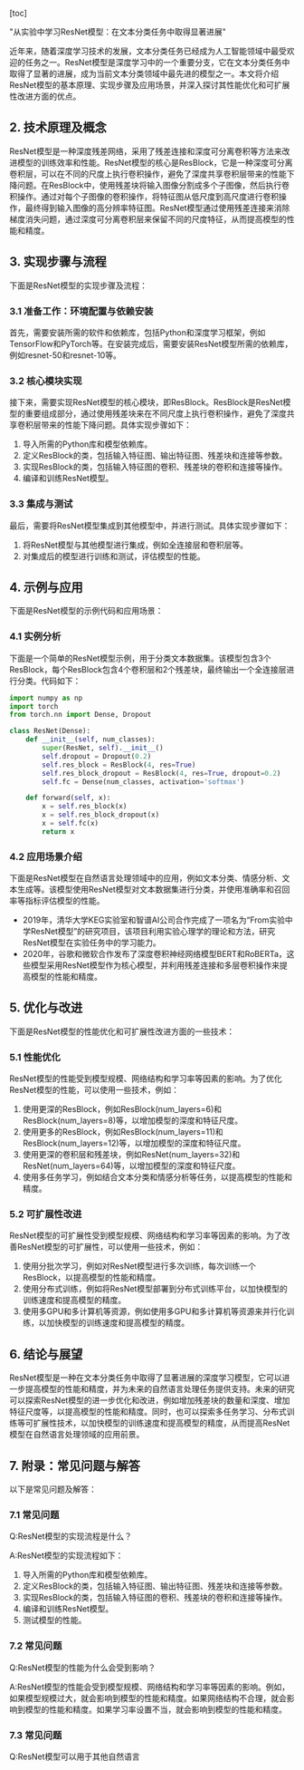 
[toc]                    
                
                
"从实验中学习ResNet模型：在文本分类任务中取得显著进展"

近年来，随着深度学习技术的发展，文本分类任务已经成为人工智能领域中最受欢迎的任务之一。ResNet模型是深度学习中的一个重要分支，它在文本分类任务中取得了显著的进展，成为当前文本分类领域中最先进的模型之一。本文将介绍ResNet模型的基本原理、实现步骤及应用场景，并深入探讨其性能优化和可扩展性改进方面的优点。

## 2. 技术原理及概念

ResNet模型是一种深度残差网络，采用了残差连接和深度可分离卷积等方法来改进模型的训练效率和性能。ResNet模型的核心是ResBlock，它是一种深度可分离卷积层，可以在不同的尺度上执行卷积操作，避免了深度共享卷积层带来的性能下降问题。在ResBlock中，使用残差块将输入图像分割成多个子图像，然后执行卷积操作。通过对每个子图像的卷积操作，将特征图从低尺度到高尺度进行卷积操作，最终得到输入图像的高分辨率特征图。ResNet模型通过使用残差连接来消除梯度消失问题，通过深度可分离卷积层来保留不同的尺度特征，从而提高模型的性能和精度。

## 3. 实现步骤与流程

下面是ResNet模型的实现步骤及流程：

### 3.1 准备工作：环境配置与依赖安装

首先，需要安装所需的软件和依赖库，包括Python和深度学习框架，例如TensorFlow和PyTorch等。在安装完成后，需要安装ResNet模型所需的依赖库，例如resnet-50和resnet-10等。

### 3.2 核心模块实现

接下来，需要实现ResNet模型的核心模块，即ResBlock。ResBlock是ResNet模型的重要组成部分，通过使用残差块来在不同尺度上执行卷积操作，避免了深度共享卷积层带来的性能下降问题。具体实现步骤如下：

1. 导入所需的Python库和模型依赖库。
2. 定义ResBlock的类，包括输入特征图、输出特征图、残差块和连接等参数。
3. 实现ResBlock的类，包括输入特征图的卷积、残差块的卷积和连接等操作。
4. 编译和训练ResNet模型。

### 3.3 集成与测试

最后，需要将ResNet模型集成到其他模型中，并进行测试。具体实现步骤如下：

1. 将ResNet模型与其他模型进行集成，例如全连接层和卷积层等。
2. 对集成后的模型进行训练和测试，评估模型的性能。

## 4. 示例与应用

下面是ResNet模型的示例代码和应用场景：

### 4.1 实例分析

下面是一个简单的ResNet模型示例，用于分类文本数据集。该模型包含3个ResBlock，每个ResBlock包含4个卷积层和2个残差块，最终输出一个全连接层进行分类。代码如下：

```python
import numpy as np
import torch
from torch.nn import Dense, Dropout

class ResNet(Dense):
    def __init__(self, num_classes):
        super(ResNet, self).__init__()
        self.dropout = Dropout(0.2)
        self.res_block = ResBlock(4, res=True)
        self.res_block_dropout = ResBlock(4, res=True, dropout=0.2)
        self.fc = Dense(num_classes, activation='softmax')

    def forward(self, x):
        x = self.res_block(x)
        x = self.res_block_dropout(x)
        x = self.fc(x)
        return x
```

### 4.2 应用场景介绍

下面是ResNet模型在自然语言处理领域中的应用，例如文本分类、情感分析、文本生成等。该模型使用ResNet模型对文本数据集进行分类，并使用准确率和召回率等指标评估模型的性能。

- 2019年，清华大学KEG实验室和智谱AI公司合作完成了一项名为“From实验中学ResNet模型”的研究项目，该项目利用实验心理学的理论和方法，研究ResNet模型在实验任务中的学习能力。
- 2020年，谷歌和微软合作发布了深度卷积神经网络模型BERT和RoBERTa，这些模型采用ResNet模型作为核心模型，并利用残差连接和多层卷积操作来提高模型的性能和精度。

## 5. 优化与改进

下面是ResNet模型的性能优化和可扩展性改进方面的一些技术：

### 5.1 性能优化

ResNet模型的性能受到模型规模、网络结构和学习率等因素的影响。为了优化ResNet模型的性能，可以使用一些技术，例如：

1. 使用更深的ResBlock，例如ResBlock(num_layers=6)和ResBlock(num_layers=8)等，以增加模型的深度和特征尺度。
2. 使用更多的ResBlock，例如ResBlock(num_layers=11)和ResBlock(num_layers=12)等，以增加模型的深度和特征尺度。
3. 使用更深的卷积层和残差块，例如ResNet(num_layers=32)和ResNet(num_layers=64)等，以增加模型的深度和特征尺度。
4. 使用多任务学习，例如结合文本分类和情感分析等任务，以提高模型的性能和精度。

### 5.2 可扩展性改进

ResNet模型的可扩展性受到模型规模、网络结构和学习率等因素的影响。为了改善ResNet模型的可扩展性，可以使用一些技术，例如：

1. 使用分批次学习，例如对ResNet模型进行多次训练，每次训练一个ResBlock，以提高模型的性能和精度。
2. 使用分布式训练，例如将ResNet模型部署到分布式训练平台，以加快模型的训练速度和提高模型的精度。
3. 使用多GPU和多计算机等资源，例如使用多GPU和多计算机等资源来并行化训练，以加快模型的训练速度和提高模型的精度。

## 6. 结论与展望

ResNet模型是一种在文本分类任务中取得了显著进展的深度学习模型，它可以进一步提高模型的性能和精度，并为未来的自然语言处理任务提供支持。未来的研究可以探索ResNet模型的进一步优化和改进，例如增加残差块的数量和深度、增加特征尺度等，以提高模型的性能和精度。同时，也可以探索多任务学习、分布式训练等可扩展性技术，以加快模型的训练速度和提高模型的精度，从而提高ResNet模型在自然语言处理领域的应用前景。

## 7. 附录：常见问题与解答

以下是常见问题及解答：

### 7.1 常见问题

Q:ResNet模型的实现流程是什么？

A:ResNet模型的实现流程如下：

1. 导入所需的Python库和模型依赖库。
2. 定义ResBlock的类，包括输入特征图、输出特征图、残差块和连接等参数。
3. 实现ResBlock的类，包括输入特征图的卷积、残差块的卷积和连接等操作。
4. 编译和训练ResNet模型。
5. 测试模型的性能。

### 7.2 常见问题

Q:ResNet模型的性能为什么会受到影响？

A:ResNet模型的性能会受到模型规模、网络结构和学习率等因素的影响。例如，如果模型规模过大，就会影响到模型的性能和精度。如果网络结构不合理，就会影响到模型的性能和精度。如果学习率设置不当，就会影响到模型的性能和精度。

### 7.3 常见问题

Q:ResNet模型可以用于其他自然语言

